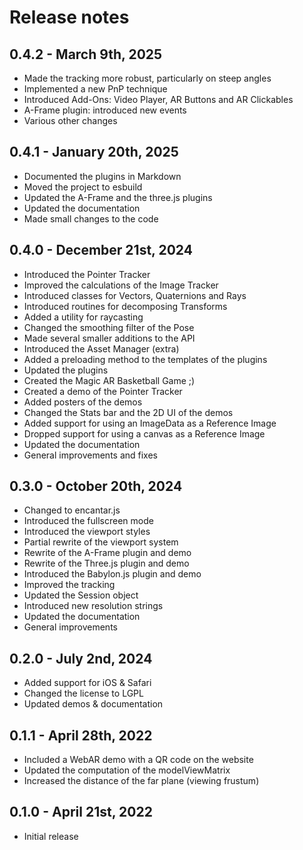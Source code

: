 # Release notes

## 0.4.2 - March 9th, 2025

* Made the tracking more robust, particularly on steep angles
* Implemented a new PnP technique
* Introduced Add-Ons: Video Player, AR Buttons and AR Clickables
* A-Frame plugin: introduced new events
* Various other changes

## 0.4.1 - January 20th, 2025

* Documented the plugins in Markdown
* Moved the project to esbuild
* Updated the A-Frame and the three.js plugins
* Updated the documentation
* Made small changes to the code

## 0.4.0 - December 21st, 2024

* Introduced the Pointer Tracker
* Improved the calculations of the Image Tracker
* Introduced classes for Vectors, Quaternions and Rays
* Introduced routines for decomposing Transforms
* Added a utility for raycasting
* Changed the smoothing filter of the Pose
* Made several smaller additions to the API
* Introduced the Asset Manager (extra)
* Added a preloading method to the templates of the plugins
* Updated the plugins
* Created the Magic AR Basketball Game ;)
* Created a demo of the Pointer Tracker
* Added posters of the demos
* Changed the Stats bar and the 2D UI of the demos
* Added support for using an ImageData as a Reference Image
* Dropped support for using a canvas as a Reference Image
* Updated the documentation
* General improvements and fixes

## 0.3.0 - October 20th, 2024

* Changed to encantar.js
* Introduced the fullscreen mode
* Introduced the viewport styles
* Partial rewrite of the viewport system
* Rewrite of the A-Frame plugin and demo
* Rewrite of the Three.js plugin and demo
* Introduced the Babylon.js plugin and demo
* Improved the tracking
* Updated the Session object
* Introduced new resolution strings
* Updated the documentation
* General improvements

## 0.2.0 - July 2nd, 2024

* Added support for iOS & Safari
* Changed the license to LGPL
* Updated demos & documentation

## 0.1.1 - April 28th, 2022

* Included a WebAR demo with a QR code on the website
* Updated the computation of the modelViewMatrix
* Increased the distance of the far plane (viewing frustum)

## 0.1.0 - April 21st, 2022

* Initial release